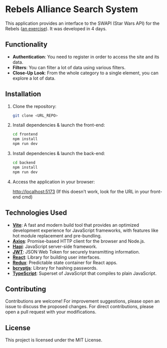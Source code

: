 # Rebels Alliance Search System

This application provides an interface to the SWAPI (Star Wars API) for the Rebels ([an exercise](https://github.com/KrashStudio/react-exercice)). It was developed in 4 days.

## Functionality

- **Authentication**: You need to register in order to access the site and its data.
- **Filters**: You can filter a lot of data using various filters.
- **Close-Up Look**: From the whole category to a single element, you can explore a lot of data.

## Installation

1. Clone the repository:

   ```bash
   git clone <URL_REPO>
   ```

2. Install dependencies & launch the front-end:

   ```bash
   cd frontend
   npm install
   npm run dev
   ```

3. Install dependencies & launch the back-end:

   ```bash
   cd backend
   npm install
   npm run dev
   ```

4. Access the application in your browser:

   [http://localhost:5173](http://localhost:5173)
   (If this doesn't work, look for the URL in your front-end cmd)

## Technologies Used

- **[Vite](https://vitejs.dev/)**: A fast and modern build tool that provides an optimized development experience for JavaScript frameworks, with features like hot module replacement and pre-bundling.
- **[Axios](https://axios-http.com/docs/intro)**: Promise-based HTTP client for the browser and Node.js.
- **[Hapi](https://hapi.dev/api)**: JavaScript server-side framework.
- **[JWT](https://jwt.io/introduction/)**: JSON Web Token for securely transmitting information.
- **[React](https://reactjs.org/docs/getting-started.html)**: Library for building user interfaces.
- **[Redux](https://redux.js.org/introduction/getting-started)**: Predictable state container for React apps.
- **[bcryptjs](https://github.com/dcodeIO/bcrypt.js)**: Library for hashing passwords.
- **[TypeScript](https://www.typescriptlang.org/docs/)**: Superset of JavaScript that compiles to plain JavaScript.

## Contributing

Contributions are welcome! For improvement suggestions, please open an issue to discuss the proposed changes. For direct contributions, please open a pull request with your modifications.

## License

This project is licensed under the MIT License.
